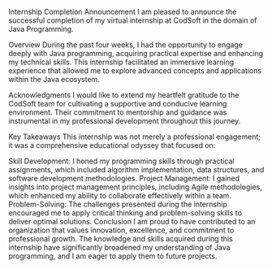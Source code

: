 Internship Completion Announcement
I am pleased to announce the successful completion of my virtual internship at CodSoft in the domain of Java Programming.

Overview
During the past four weeks, I had the opportunity to engage deeply with Java programming, acquiring practical expertise and enhancing my technical skills. This internship facilitated an immersive learning experience that allowed me to explore advanced concepts and applications within the Java ecosystem.

Acknowledgments
I would like to extend my heartfelt gratitude to the CodSoft team for cultivating a supportive and conducive learning environment. Their commitment to mentorship and guidance was instrumental in my professional development throughout this journey.

Key Takeaways
This internship was not merely a professional engagement; it was a comprehensive educational odyssey that focused on:

Skill Development: I honed my programming skills through practical assignments, which included algorithm implementation, data structures, and software development methodologies.
Project Management: I gained insights into project management principles, including Agile methodologies, which enhanced my ability to collaborate effectively within a team.
Problem-Solving: The challenges presented during the internship encouraged me to apply critical thinking and problem-solving skills to deliver optimal solutions.
Conclusion
I am proud to have contributed to an organization that values innovation, excellence, and commitment to professional growth. The knowledge and skills acquired during this internship have significantly broadened my understanding of Java programming, and I am eager to apply them to future projects.
